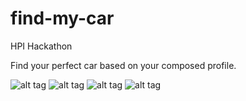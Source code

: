 # find-my-car
HPI Hackathon

Find your perfect car based on your composed profile.

![alt tag](http://i.imgur.com/ijFm18k.png)
![alt tag](http://i.imgur.com/DjHKGfV.png)
![alt tag](http://i.imgur.com/QadPQ8m.png)
![alt tag](http://i.imgur.com/54UG5nr.png)
